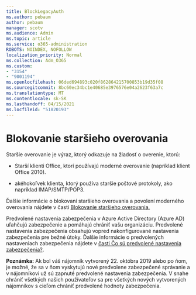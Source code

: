 ```yaml
---
title: BlockLegacyAuth
ms.author: pebaum
author: pebaum
manager: scotv
ms.audience: Admin
ms.topic: article
ms.service: o365-administration
ROBOTS: NOINDEX, NOFOLLOW
localization_priority: Normal
ms.collection: Adm_O365
ms.custom:
- "3154"
- "9001194"
ms.openlocfilehash: 06ded694893c020f862864215700853b19d35f08
ms.sourcegitcommit: 8bc60ec34bc1e40685e3976576e04a2623f63a7c
ms.translationtype: MT
ms.contentlocale: sk-SK
ms.lasthandoff: 04/15/2021
ms.locfileid: "51820193"
---
```

# <a name="blocking-legacy-authentication"></a>Blokovanie staršieho overovania

Staršie overovanie je výraz, ktorý odkazuje na žiadosť o overenie, ktorú:

- Starší klienti Office, ktorí používajú moderné overovanie (napríklad klient Office 2010).

- akéhokoľvek klienta, ktorý používa staršie poštové protokoly, ako napríklad IMAP/SMTP/POP3.

Ďalšie informácie o blokovaní staršieho overovania a povolení moderného overovania nájdete v časti [Blokovanie staršieho overovania.](https://docs.microsoft.com/azure/active-directory/conditional-access/concept-conditional-access-block-legacy-authentication)

Predvolené nastavenia zabezpečenia v Azure Active Directory (Azure AD) uľahčujú zabezpečenie a pomáhajú chrániť vašu organizáciu. Predvolené nastavenia zabezpečenia obsahujú vopred nakonfigurované nastavenia zabezpečenia pre bežné útoky.
Ďalšie informácie o predvolených nastaveniach zabezpečenia nájdete v [časti Čo sú predvolené nastavenia zabezpečenia?](https://docs.microsoft.com/azure/active-directory/fundamentals/concept-fundamentals-security-defaults). 

**Poznámka:** Ak bol váš nájomník vytvorený 22. októbra 2019 alebo po ňom, je možné, že sa v ňom vyskytujú nové predvolene zabezpečené správanie a v nájomníkovi už sú zapnuté predvolené nastavenia zabezpečenia.  V snahe chrániť všetkých našich používateľov sa pre všetkých nových vytvorených nájomníkov s cieľom chrániť predvolené hodnoty zabezpečenia.
